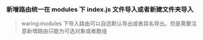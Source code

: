 ### 新增路由统一在 modules 下 index.js 文件导入或者新建文件夹导入

> waring:modules 下导入路由可以自选默认导出或者具名导出。但是需要注意新增路由只能为可选对象或者数组
